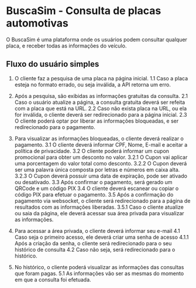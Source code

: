 # BuscaSim - Consulta de placas automotivas

O BuscaSim é uma plataforma onde os usuários podem consultar qualquer placa, e receber todas as informações do veículo.

## Fluxo do usuário simples

1. O cliente faz a pesquisa de uma placa na página inicial.
   1.1 Caso a placa esteja no formato errado, ou seja inválida, a API retorna um erro.

2. Após a pesquisa, são exibidas as informações gratuitas da consulta.
   2.1 Caso o usuário atualize a página, a consulta gratuita deverá ser refeita com a placa que está na URL.
   2.2 Caso não exista placa na URL, ou ela for inválida, o cliente deverá ser redirecionado para a página inicial.
   2.3 O cliente poderá optar por liberar as informações bloqueadas, e ser redirecionado para o pagamento.

3. Para visualizar as informações bloqueadas, o cliente deverá realizar o pagamento.
   3.1 O cliente deverá informar CPF, Nome, E-mail e aceitar a política de privacidade.
   3.2 O cliente poderá informar um cupon promocional para obter um desconto no valor.
   3.2.1 O Cupon vai aplicar uma porcentagem do valor total como desconto.
   3.2.2 O Cupon deverá ser uma palavra única composta por letras e números em caixa alta.
   3.2.3 O Cupon deverá possuir uma data de expiração, pode ser ativado ou desativado.
   3.3 Após confirmar o pagamento, será gerado um QRCode e um código PIX
   3.4 O cliente deverá escanear ou copiar o código PIX para efetuar o pagamento.
   3.5 Após a confirmação do pagamento via websocket, o cliente será redirecionado para a página de resultados com as informações liberadas.
   3.5.1 Caso o cliente atualize ou saia da página, ele deverá acessar sua área privada para visualizar as informações.

4. Para acessar a área privada, o cliente deverá informar seu e-mail
   4.1 Caso seja o primeiro acesso, ele deverá criar uma senha de acesso
   4.1.1 Após a criação da senha, o cliente será redirecionado para o seu histórico de consulta
   4.2 Caso não seja, será redirecionado para o histórico.

5. No histórico, o cliente poderá visualizar as informações das consultas que foram pagas.
   5.1 As informações vão ser as mesmas do momento em que a consulta foi efetuada.
